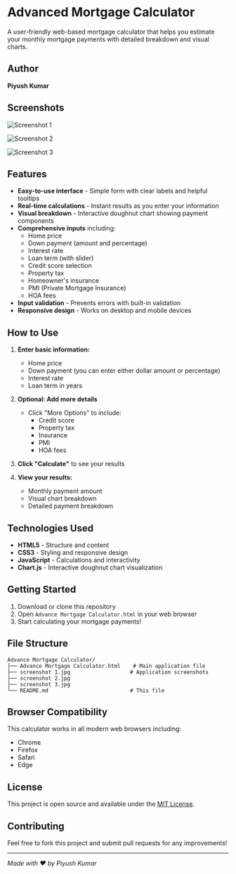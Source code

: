 # Advanced Mortgage Calculator

A user-friendly web-based mortgage calculator that helps you estimate your monthly mortgage payments with detailed breakdown and visual charts.

## Author
**Piyush Kumar**

## Screenshots

![Screenshot 1](https://github.com/piyush-kumar499/All-type-Calculator-Projects/blob/5f1a3c75731863eb7d85ef917a51b68119c65685/Advance%20Mortgage%20Calculator/screenshot%201.jpg)

![Screenshot 2](https://github.com/piyush-kumar499/All-type-Calculator-Projects/blob/5f1a3c75731863eb7d85ef917a51b68119c65685/Advance%20Mortgage%20Calculator/screenshot%202.jpg)

![Screenshot 3](https://github.com/piyush-kumar499/All-type-Calculator-Projects/blob/b3bbc84221827bb23ae7b6df4fe630d2dd5c7ec9/Advance%20Mortgage%20Calculator/screenshot%203.jpg)

## Features

- **Easy-to-use interface** - Simple form with clear labels and helpful tooltips
- **Real-time calculations** - Instant results as you enter your information
- **Visual breakdown** - Interactive doughnut chart showing payment components
- **Comprehensive inputs** including:
  - Home price
  - Down payment (amount and percentage)
  - Interest rate
  - Loan term (with slider)
  - Credit score selection
  - Property tax
  - Homeowner's insurance
  - PMI (Private Mortgage Insurance)
  - HOA fees
- **Input validation** - Prevents errors with built-in validation
- **Responsive design** - Works on desktop and mobile devices

## How to Use

1. **Enter basic information:**
   - Home price
   - Down payment (you can enter either dollar amount or percentage)
   - Interest rate
   - Loan term in years

2. **Optional: Add more details**
   - Click "More Options" to include:
     - Credit score
     - Property tax
     - Insurance
     - PMI
     - HOA fees

3. **Click "Calculate"** to see your results

4. **View your results:**
   - Monthly payment amount
   - Visual chart breakdown
   - Detailed payment breakdown

## Technologies Used

- **HTML5** - Structure and content
- **CSS3** - Styling and responsive design
- **JavaScript** - Calculations and interactivity
- **Chart.js** - Interactive doughnut chart visualization

## Getting Started

1. Download or clone this repository
2. Open `Advance Mortgage Calculator.html` in your web browser
3. Start calculating your mortgage payments!

## File Structure

```
Advance Mortgage Calculator/
├── Advance Mortgage Calculator.html    # Main application file
├── screenshot 1.jpg                   # Application screenshots
├── screenshot 2.jpg
├── screenshot 3.jpg
└── README.md                          # This file
```

## Browser Compatibility

This calculator works in all modern web browsers including:
- Chrome
- Firefox
- Safari
- Edge

## License

This project is open source and available under the [MIT License](LICENSE).

## Contributing

Feel free to fork this project and submit pull requests for any improvements!

---

*Made with ❤️ by Piyush Kumar*